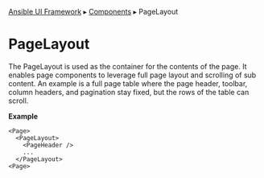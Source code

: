 [Ansible UI Framework](Framework.md) ▸ [Components](Components.md) ▸ PageLayout

# PageLayout

The PageLayout is used as the container for the contents of the page.
It enables page components to leverage full page layout and scrolling of sub content.
An example is a full page table where the page header, toolbar, column headers, and pagination stay fixed, but the rows of the table can scroll.

**Example**

```tsx
<Page>
  <PageLayout>
    <PageHeader />
    ...
  </PageLayout>
<Page>
```
